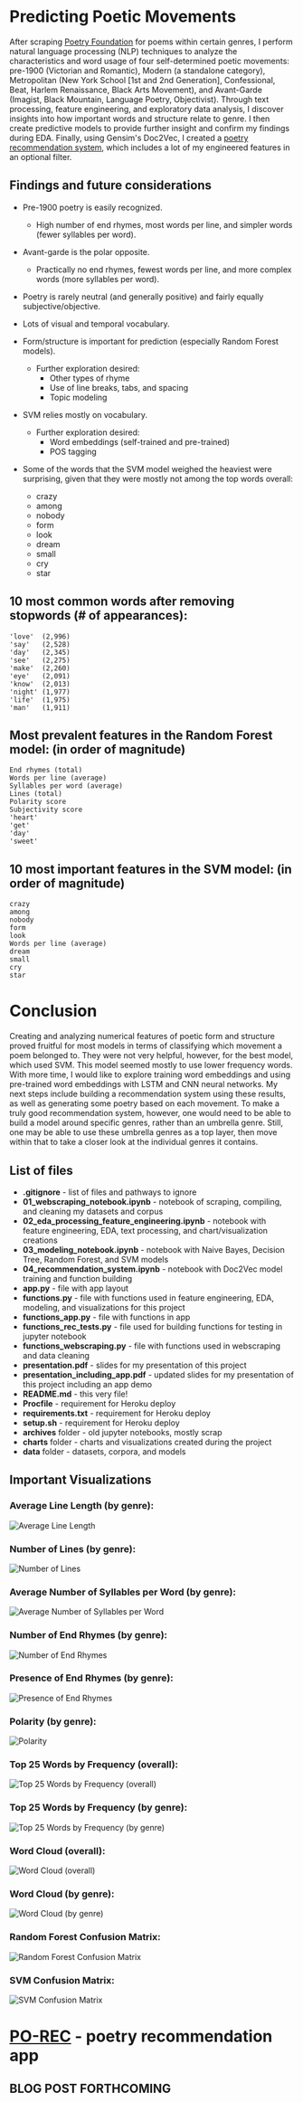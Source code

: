 # Predicting Poetic Movements

After scraping [Poetry Foundation](https://www.poetryfoundation.org/) for poems within certain genres, I perform natural language processing (NLP) techniques to analyze the characteristics and word usage of four self-determined poetic movements: pre-1900 (Victorian and Romantic), Modern (a standalone category), Metropolitan (New York School [1st and 2nd Generation], Confessional, Beat, Harlem Renaissance, Black Arts Movement), and Avant-Garde (Imagist, Black Mountain, Language Poetry, Objectivist). Through text processing, feature engineering, and exploratory data analysis, I discover insights into how important words and structure relate to genre. I then create predictive models to provide further insight and confirm my findings during EDA. Finally, using Gensim's Doc2Vec, I created a [poetry recommendation system](https://evening-cove-11137.herokuapp.com/), which includes a lot of my engineered features in an optional filter.

## Findings and future considerations
- Pre-1900 poetry is easily recognized.
    - High number of end rhymes, most words per line, and simpler words (fewer syllables per word).
- Avant-garde is the polar opposite.
    - Practically no end rhymes, fewest words per line, and more complex words (more syllables per word).
- Poetry is rarely neutral (and generally positive) and fairly equally subjective/objective.
- Lots of visual and temporal vocabulary.
- Form/structure is important for prediction (especially Random Forest models).
    - Further exploration desired:
        - Other types of rhyme
        - Use of line breaks, tabs, and spacing
        - Topic modeling
- SVM relies mostly on vocabulary.
    - Further exploration desired:
        - Word embeddings (self-trained and pre-trained)
        - POS tagging

- Some of the words that the SVM model weighed the heaviest were surprising, given that they were mostly not among the top words overall:
    - crazy
    - among
    - nobody
    - form
    - look
    - dream
    - small
    - cry
    - star

## 10 most common words after removing stopwords (# of appearances):
    'love'  (2,996)
    'say'   (2,528)
    'day'   (2,345)
    'see'   (2,275)
    'make'  (2,260)
    'eye'   (2,091)
    'know'  (2,013)
    'night' (1,977)
    'life'  (1,975)
    'man'   (1,911)

## Most prevalent features in the Random Forest model: (in order of magnitude)
    End rhymes (total)
    Words per line (average)
    Syllables per word (average)
    Lines (total)
    Polarity score
    Subjectivity score
    'heart'
    'get'
    'day'
    'sweet'

## 10 most important features in the SVM model: (in order of magnitude)
    crazy
    among
    nobody
    form
    look
    Words per line (average)
    dream
    small
    cry
    star

# Conclusion
Creating and analyzing numerical features of poetic form and structure proved fruitful for most models in terms of classifying which movement a poem belonged to. They were not very helpful, however, for the best model, which used SVM. This model seemed mostly to use lower frequency words. With more time, I would like to explore training word embeddings and using pre-trained word embeddings with LSTM and CNN neural networks. My next steps include building a recommendation system using these results, as well as generating some poetry based on each movement. To make a truly good recommendation system, however, one would need to be able to build a model around specific genres, rather than an umbrella genre. Still, one may be able to use these umbrella genres as a top layer, then move within that to take a closer look at the individual genres it contains.

## List of files
- **.gitignore** - list of files and pathways to ignore
- **01_webscraping_notebook.ipynb** - notebook of scraping, compiling, and cleaning my datasets and corpus
- **02_eda_processing_feature_engineering.ipynb** - notebook with feature engineering, EDA, text processing, and chart/visualization creations
- **03_modeling_notebook.ipynb** - notebook with Naive Bayes, Decision Tree, Random Forest, and SVM models
- **04_recommendation_system.ipynb** - notebook with Doc2Vec model training and function building
- **app.py** - file with app layout
- **functions.py** - file with functions used in feature engineering, EDA, modeling, and visualizations for this project
- **functions_app.py** - file with functions in app
- **functions_rec_tests.py** - file used for building functions for testing in jupyter notebook
- **functions_webscraping.py** - file with functions used in webscraping and data cleaning
- **presentation.pdf** - slides for my presentation of this project
- **presentation_including_app.pdf** - updated slides for my presentation of this project including an app demo
- **README.md** - this very file!
- **Procfile** - requirement for Heroku deploy
- **requirements.txt** - requirement for Heroku deploy
- **setup.sh** - requirement for Heroku deploy
- **archives** folder - old jupyter notebooks, mostly scrap
- **charts** folder - charts and visualizations created during the project
- **data** folder - datasets, corpora, and models

## Important Visualizations

### Average Line Length (by genre):
![Average Line Length](charts/avg_len_line_boxplot.png)

### Number of Lines (by genre):
![Number of Lines](charts/num_lines_boxplot.png)

### Average Number of Syllables per Word (by genre):
![Average Number of Syllables per Word](charts/avg_syllables_word_boxplot.png)

### Number of End Rhymes (by genre):
![Number of End Rhymes](charts/num_end_rhymes_boxplot.png)

### Presence of End Rhymes (by genre):
![Presence of End Rhymes](charts/end_rhymes_stackedbar.png)

### Polarity (by genre):
![Polarity](charts/polarity_stackedbar.png)

### Top 25 Words by Frequency (overall):
![Top 25 Words by Frequency (overall)](charts/top25_words_overall_bar.png)

### Top 25 Words by Frequency (by genre):
![Top 25 Words by Frequency (by genre)](charts/top25_words_genre_bar.png)

### Word Cloud (overall):
![Word Cloud (overall)](charts/word_cloud_overall.png)

### Word Cloud (by genre):
![Word Cloud (by genre)](charts/word_cloud_genre.png)

### Random Forest Confusion Matrix:
![Random Forest Confusion Matrix](charts/forest_cm.png)

### SVM Confusion Matrix:
![SVM Confusion Matrix](charts/svm_cm.png)

# [PO-REC](https://evening-cove-11137.herokuapp.com/) - poetry recommendation app

## BLOG POST FORTHCOMING